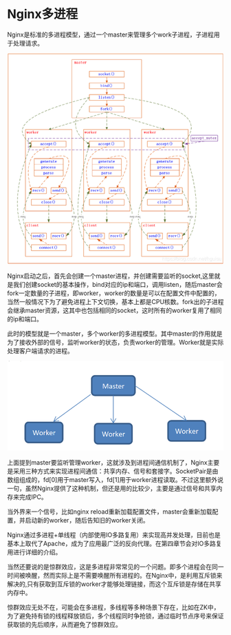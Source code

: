 # Nginx多进程

Nginx是标准的多进程模型，通过一个master来管理多个work子进程，子进程用于处理请求。

![IMG\_256](../../.gitbook/assets/8)

&#x20;      Nginx启动之后，首先会创建一个master进程，并创建需要监听的socket,这里就是我们创建socket的基本操作，bind对应的ip和端口，调用listen，随后master会fork一定数量的子进程，即worker，worker的数量是可以在配置文件中配置的，当然一般情况下为了避免进程上下文切换，基本上都是CPU核数。fork出的子进程会继承master资源，这其中也包括相同的socket，这时所有的worker复用了相同的ip和端口。

&#x20;     此时的模型就是一个master，多个worker的多进程模型。其中master的作用就是为了接收外部的信号，监听worker的状态，负责worker的管理。Worker就是实际处理客户端请求的进程。

![](<../../.gitbook/assets/image (21).png>)

&#x20;     上面提到master要监听管理worker，这就涉及到进程间通信机制了，Nginx主要是采用三种方式来实现进程间通信：共享内存、信号和套接字。SocketPair是由数组组成的，fd\[0]用于master写入，fd\[1]用于worker进程读取。不过这里额外说一句，虽然Nginx提供了这种机制，但还是用的比较少，主要是通过信号和共享内存来完成IPC。

&#x20;     当外界来一个信号，比如nginx reload重新加载配置文件，master会重新加载配置，并启动新的worker，随后告知旧的worker关闭。

&#x20;     Nginx通过多进程+单线程（内部使用IO多路复用）来实现高并发处理，目前也是基本上取代了Apache，成为了应用最广泛的反向代理。在第四章节会对IO多路复用进行详细的介绍。

&#x20;      当然还要说的是惊群效应，这是多进程非常常见的一个问题。即多个进程会在同一时间被唤醒，然而实际上是不需要唤醒所有进程的。在Nginx中，是利用互斥锁来解决的,只有获取到互斥锁的worker才能够处理链接，而这个互斥锁是存储在共享内存中。

&#x20;      惊群效应无处不在，可能会在多进程，多线程等多种场景下存在，比如在ZK中，为了避免持有锁的线程释放锁后，多个线程同时争抢锁，通过临时节点序号来保证获取锁的先后顺序，从而避免了惊群效应。

